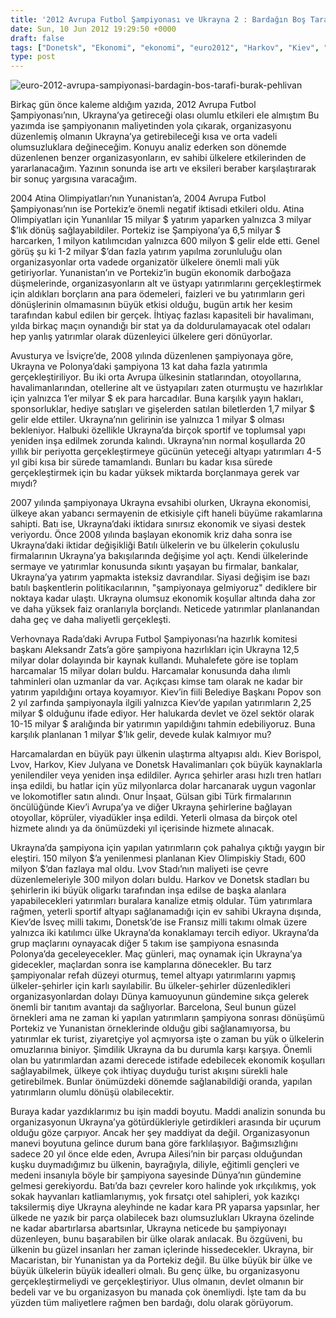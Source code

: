 ```yaml
---
title: '2012 Avrupa Futbol Şampiyonası ve Ukrayna 2 : Bardağın Boş Tarafı'
date: Sun, 10 Jun 2012 19:29:50 +0000
draft: false
tags: ["Donetsk", "Ekonomi", "ekonomi", "euro2012", "Harkov", "Kiev", "Lvov", "Politika", "Spor", "Turizm", "Ukrayna", "Ukrayna", "Yaşam"]
type: post
---
```


![euro-2012-avrupa-sampiyonasi-bardagin-bos-tarafi-burak-pehlivan](http://www.arsiv.tuid.org.ua/images/stories/euro-2012-avrupa-sampiyonasi-bardagin-bos-tarafi-burak-pehlivan.png)

Birkaç gün önce kaleme aldığım yazıda, 2012 Avrupa Futbol Şampiyonası’nın, Ukrayna’ya getireceği olası olumlu etkileri ele almıştım Bu yazımda ise şampiyonanın maliyetinden yola çıkarak, organizasyonu düzenlemiş olmanın Ukrayna’ya getirebileceği kısa ve orta vadeli olumsuzluklara değineceğim. Konuyu analiz ederken son dönemde düzenlenen benzer organizasyonların, ev sahibi ülkelere etkilerinden de yararlanacağım. Yazının sonunda ise artı ve eksileri beraber karşılaştırarak bir sonuç yargısına varacağım.

2004 Atina Olimpiyatları’nın Yunanistan’a, 2004 Avrupa Futbol Şampiyonası’nın ise Portekiz’e önemli negatif iktisadi etkileri oldu. Atina Olimpiyatları için Yunanlılar 15 milyar $ yatırım yaparken yalnızca 3 milyar $’lık dönüş sağlayabildiler. Portekiz ise Şampiyona’ya 6,5 milyar $ harcarken, 1 milyon katılımcıdan yalnızca 600 milyon $ gelir elde etti. Genel görüş şu ki 1-2 milyar $’dan fazla yatırım yapılma zorunluluğu olan organizasyonlar orta vadede organizatör ülkelere önemli mali yük getiriyorlar. Yunanistan’ın ve Portekiz’in bugün ekonomik darboğaza düşmelerinde, organizasyonların alt ve üstyapı yatırımlarını gerçekleştirmek için aldıkları borçların ana para ödemeleri, faizleri ve bu yatırımların geri dönüşlerinin olmamasının büyük etkisi olduğu, bugün artık her kesim tarafından kabul edilen bir gerçek. İhtiyaç fazlası kapasiteli bir havalimanı, yılda birkaç maçın oynandığı bir stat ya da doldurulamayacak otel odaları hep yanlış yatırımlar olarak düzenleyici ülkelere geri dönüyorlar.

Avusturya ve İsviçre’de, 2008 yılında düzenlenen şampiyonaya göre, Ukrayna ve Polonya’daki şampiyona 13 kat daha fazla yatırımla gerçekleştiriliyor. Bu iki orta Avrupa ülkesinin statlarından, otoyollarına, havalimanlarından, otellerine alt ve üstyapıları zaten oturmuştu ve hazırlıklar için yalnızca 1’er milyar $ ek para harcadılar. Buna karşılık yayın hakları, sponsorluklar, hediye satışları ve gişelerden satılan biletlerden 1,7 milyar $ gelir elde ettiler. Ukrayna’nın gelirinin ise yalnızca 1 milyar $ olması bekleniyor. Halbuki özellikle Ukrayna’da birçok sportif ve toplumsal yapı yeniden inşa edilmek zorunda kalındı. Ukrayna’nın normal koşullarda 20 yıllık bir periyotta gerçekleştirmeye gücünün yeteceği altyapı yatırımları 4-5 yıl gibi kısa bir sürede tamamlandı. Bunları bu kadar kısa sürede gerçekleştirmek için bu kadar yüksek miktarda borçlanmaya gerek var mıydı?

2007 yılında şampiyonaya Ukrayna evsahibi olurken, Ukrayna ekonomisi, ülkeye akan yabancı sermayenin de etkisiyle çift haneli büyüme rakamlarına sahipti. Batı ise, Ukrayna’daki iktidara sınırsız ekonomik ve siyasi destek veriyordu. Önce 2008 yılında başlayan ekonomik kriz daha sonra ise Ukrayna’daki iktidar değişikliği Batılı ülkelerin ve bu ülkelerin çokuluslu firmalarının Ukrayna’ya bakışılarında değişime yol açtı. Kendi ülkelerinde sermaye ve yatırımlar konusunda sıkıntı yaşayan bu firmalar, bankalar, Ukrayna’ya yatırım yapmakta isteksiz davrandılar. Siyasi değişim ise bazı batılı başkentlerin politikacılarının, "şampiyonaya gelmiyoruz" dediklere bir noktaya kadar ulaştı. Ukrayna olumsuz ekonomik koşullar altında daha zor ve daha yüksek faiz oranlarıyla borçlandı. Neticede yatırımlar planlanandan daha geç ve daha maliyetli gerçekleşti.

Verhovnaya Rada’daki Avrupa Futbol Şampiyonası’na hazırlık komitesi başkanı Aleksandr Zats’a göre şampiyona hazırlıkları için Ukrayna 12,5 milyar dolar dolayında bir kaynak kullandı. Muhalefete göre ise toplam harcamalar 15 milyar doları buldu. Harcamalar konusunda daha ılımlı tahminleri olan uzmanlar da var. Açıkçası kimse tam olarak ne kadar bir yatırım yapıldığını ortaya koyamıyor. Kiev’in fiili Belediye Başkanı Popov son 2 yıl zarfında şampiyonayla ilgili yalnızca Kiev’de yapılan yatırımların 2,25 milyar $ olduğunu ifade ediyor. Her halukarda devlet ve özel sektör olarak 10-15 milyar $ aralığında bir yatırımın yapıldığını tahmin edebiliyoruz. Buna karşılık planlanan 1 milyar $’lık gelir, devede kulak kalmıyor mu?

Harcamalardan en büyük payı ülkenin ulaştırma altyapısı aldı. Kiev Borispol, Lvov, Harkov, Kiev Julyana ve Donetsk Havalimanları çok büyük kaynaklarla yenilendiler veya yeniden inşa edildiler. Ayrıca şehirler arası hızlı tren hatları inşa edildi, bu hatlar için yüz milyonlarca dolar harcanarak uygun vagonlar ve lokomotifler satın alındı. Onur İnşaat, Gülsan gibi Türk firmalarının öncülüğünde Kiev’i Avrupa’ya ve diğer Ukrayna şehirlerine bağlayan otoyollar, köprüler, viyadükler inşa edildi. Yeterli olmasa da birçok otel hizmete alındı ya da önümüzdeki yıl içerisinde hizmete alınacak.

Ukrayna’da şampiyona için yapılan yatırımların çok pahalıya çıktığı yaygın bir eleştiri. 150 milyon $’a yenilenmesi planlanan Kiev Olimpiskiy Stadı, 600 milyon $’dan fazlaya mal oldu. Lvov Stadı’nın maliyeti ise çevre düzenlemeleriyle 300 milyon doları buldu. Harkov ve Donetsk stadları bu şehirlerin iki büyük oligarkı tarafından inşa edilse de başka alanlara yapabilecekleri yatırımları buralara kanalize etmiş oldular. Tüm yatırımlara rağmen, yeterli sportif altyapı sağlanamadığı için ev sahibi Ukrayna dışında, Kiev’de İsveç milli takımı, Donetsk’de ise Fransız milli takımı olmak üzere yalnızca iki katılımcı ülke Ukrayna’da konaklamayı tercih ediyor. Ukrayna’da grup maçlarını oynayacak diğer 5 takım ise şampiyona esnasında Polonya’da geceleyecekler. Maç günleri, maç oynamak için Ukrayna’ya gidecekler, maçlardan sonra ise kamplarına dönecekler. Bu tarz şampiyonalar refah düzeyi oturmuş, temel altyapı yatırımlarını yapmış ülkeler-şehirler için karlı sayılabilir. Bu ülkeler-şehirler düzenledikleri organizasyonlardan dolayı Dünya kamuoyunun gündemine sıkça gelerek önemli bir tanıtım avantajı da sağlıyorlar. Barcelona, Seul bunun güzel örnekleri ama ne zaman ki yapılan yatırımların şampiyona sonrası dönüşümü Portekiz ve Yunanistan örneklerinde olduğu gibi sağlanamıyorsa, bu yatırımlar ek turist, ziyaretçiye yol açmıyorsa işte o zaman bu yük o ülkelerin omuzlarınıa biniyor. Şimdilik Ukrayna da bu durumla karşı karşıya. Önemli olan bu yatırımlardan azami derecede istifade edebilecek ekonomik koşulları sağlayabilmek, ülkeye çok ihtiyaç duyduğu turist akışını sürekli hale getirebilmek. Bunlar önümüzdeki dönemde sağlanabildiği oranda, yapılan yatırımların olumlu dönüşü olabilecektir.

Buraya kadar yazdıklarımız bu işin maddi boyutu. Maddi analizin sonunda bu organizasyonun Ukrayna’ya götürdükleriyle getirdikleri arasında bir uçurum olduğu göze çarpıyor. Ancak her şey maddiyat da değil. Organizasyonun manevi boyutuna gelince durum bana göre farklılaşıyor. Bağımsızlığını sadece 20 yıl önce elde eden, Avrupa Ailesi’nin bir parçası olduğundan kuşku duymadığımız bu ülkenin, bayrağıyla, diliyle, eğitimli gençleri ve medeni insanıyla böyle bir şampiyona sayesinde Dünya’nın gündemine gelmesi gerekiyordu. Batı’da bazı çevreler koro halinde yok ırkçılıkmış, yok sokak hayvanları katliamlarıymış, yok fırsatçı otel sahipleri, yok kazıkçı taksilermiş diye Ukrayna aleyhinde ne kadar kara PR yaparsa yapsınlar, her ülkede ne yazık bir parça olabilecek bazı olumsuzlukları Ukrayna özelinde ne kadar abartırlarsa abartsınlar, Ukrayna neticede bu şampiyonayı düzenleyen, bunu başarabilen bir ülke olarak anılacak. Bu özgüveni, bu ülkenin bu güzel insanları her zaman içlerinde hissedecekler. Ukrayna, bir Macaristan, bir Yunanistan ya da Portekiz değil. Bu ülke büyük bir ülke ve büyük ülkelerin büyük idealleri olmalı. Bu genç ülke, bu organizasyonu gerçekleştirmeliydi ve gerçekleştiriyor. Ulus olmanın, devlet olmanın bir bedeli var ve bu organizasyon bu manada çok önemliydi. İşte tam da bu yüzden tüm maliyetlere rağmen ben bardağı, dolu olarak görüyorum.